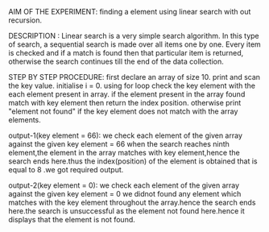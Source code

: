 AIM OF THE EXPERIMENT:  finding a element using linear search with out recursion.

DESCRIPTION :  Linear search is a very simple search algorithm. In this type of search, a sequential search is made over all items one by one. Every item is checked and if a match is found then that particular item is returned, otherwise the search continues till the end of the data collection.

STEP BY STEP PROCEDURE:
first declare an array of size 10.
print and scan the key value.
initialise i = 0.
using for loop check the key element with the each element present in array.
if the element present in the array found match with key element then return the index position.
otherwise print "element not found" if the key element does not match with the array elements.

output-1(key element = 66):
we check each element of the given array against the given key element = 66
when the search reaches ninth element,the element in the array matches with key element,hence the search ends here.thus the index(position) of the element is obtained that is equal to 8 .we got required output.

output-2(key element = 0):
we check each element of the given array against the given key element = 0
we didnot found any element which matches with the key element throughout the array.hence the search ends here.the search is unsuccessful as the element not found here.hence it displays that the element is not found.

